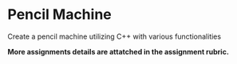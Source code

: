 # Pencil Machine
 Create a pencil machine utilizing C++ with various functionalities  

**More assignments details are attatched in the assignment rubric.**

